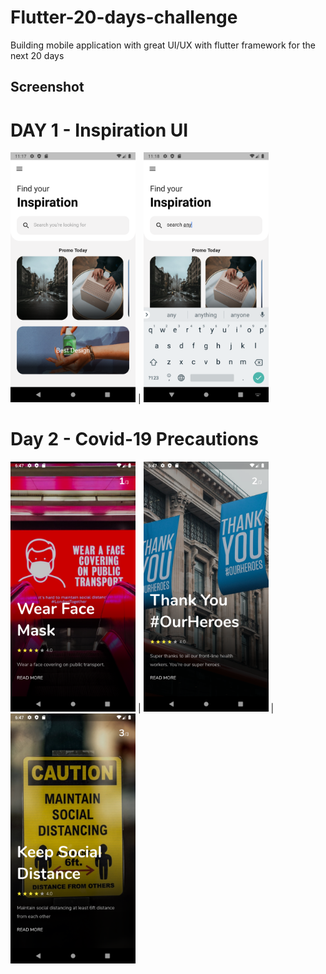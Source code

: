 # Flutter-20-days-challenge
Building mobile application with great UI/UX with flutter framework for the next 20 days

## Screenshot
 # DAY 1 - Inspiration UI 

<img src="https://raw.githubusercontent.com/eskye/Flutter-20-days-challenge/master/Screenshots/Day%201/Screenshot_1592043467.png" width="200"> |
<img src="https://raw.githubusercontent.com/eskye/Flutter-20-days-challenge/master/Screenshots/Day%201/Screenshot_1592043494.png" width="200"> 

# Day 2 - Covid-19 Precautions

<img src="https://raw.githubusercontent.com/eskye/Flutter-20-days-challenge/master/Screenshots/Day%202/Screenshot_1592156838.png" width="200"> | <img src="https://raw.githubusercontent.com/eskye/Flutter-20-days-challenge/master/Screenshots/Day%202/Screenshot_1592156846.png" width="200"> | <img src="https://raw.githubusercontent.com/eskye/Flutter-20-days-challenge/master/Screenshots/Day%202/Screenshot_1592156853.png" width="200"> 